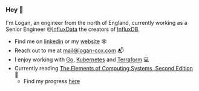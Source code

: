 ### Hey 👋

I'm Logan, an engineer from the north of England, currently working as a Senior Engineer @[InfluxData](https://www.influxdata.com/) the creators of [InfluxDB](https://github.com/influxdata/influxdb).

- Find me on [linkedin](https://www.linkedin.com/in/logan-cox-251303163/) or my [website](https://logan-cox.com) 🕸️
- Reach out to me at mail@logan-cox.com 📬
- I enjoy working with [Go](https://go.dev/), [Kubernetes](https://kubernetes.io/) and [Terraform](https://www.terraform.io/) 💻
- Currently reading [The Elements of Computing Systems, Second Edition](https://mitpress.mit.edu/9780262539807/the-elements-of-computing-systems/) 📖
    - Find my progress [here]([https://github.com/logan-bobo?tab=repositories](https://github.com/logan-bobo/elements-of-computing-systems))
